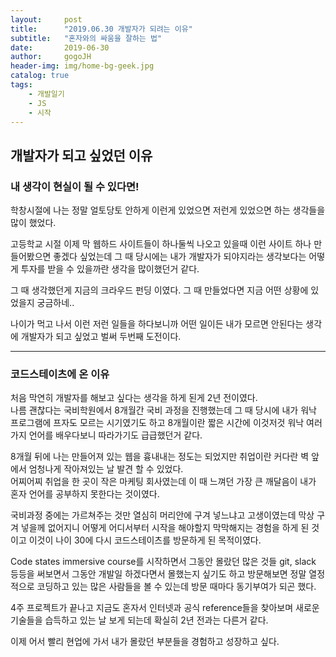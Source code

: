 ```yaml
---
layout:     post
title:      "2019.06.30 개발자가 되려는 이유"
subtitle:   "혼자와의 싸움을 잘하는 법"
date:       2019-06-30
author:     gogoJH
header-img: img/home-bg-geek.jpg
catalog: true
tags:
    - 개발일기
    - JS
    - 시작
---
```

## 개발자가 되고 싶었던 이유

### 내 생각이 현실이 될 수 있다면!
학창시절에 나는 정말 얼토당토 안하게 이런게 있었으면 저런게 있었으면
하는 생각들을 많이 했었다.

고등학교 시절 이제 막 웹하드 사이트들이 하나둘씩 나오고 있을때 이런 사이트
하나 만들어봤으면 좋겠다 싶었는데 그 때 당시에는 내가 개발자가 되야지라는
생각보다는 어떻게 투자를 받을 수 있을까란 생각을 많이했던거 같다.

그 때 생각했던게 지금의 크라우드 펀딩 이였다.
그 때 만들었다면 지금 어떤 상황에 있었을지 궁금하네..

나이가 먹고 나서 이런 저런 일들을 하다보니까 어떤 일이든 내가 모르면
안된다는 생각에 개발자가 되고 싶었고 벌써 두번째 도전이다.

---

### 코드스테이츠에 온 이유 


처음 막연히 개발자를 해보고 싶다는 생각을 하게 된게 2년 전이였다.  
나름 괜찮다는 국비학원에서 8개월간 국비 과정을 진행했는데 그 때 당시에 내가 워낙 프로그램에 프자도 모르는 시기였기도 하고 8개월이란 짧은 시간에 이것저것 워낙 여러가지 언어를 배우다보니 따라가기도 급급했던거 같다.  

8개월 뒤에 나는 만들어져 있는 웹을 흉내내는 정도는 되었지만 취업이란 커다란 벽 앞에서 엄청나게 작아져있는 날 발견 할 수 있었다.  
어찌어찌 취업을 한 곳이 작은 마케팅 회사였는데 이 때 느껴던 가장 큰 깨달음이 내가 혼자 언어를 공부하지 못한다는 것이였다.

국비과정 중에는 가르쳐주는 것만 열심히 머리안에 구겨 넣느냐고 고생이였는데 막상 구겨 넣을께 없어지니 어떻게 어디서부터 시작을 해야할지 막막해지는 경험을 하게 된 것이고 이것이 나이 30에 다시 코드스테이츠를 방문하게 된 목적이였다.

Code states immersive course를 시작하면서 그동안 몰랐던 많은 것들 git, slack 등등을 써보면서 그동안 개발일 하겠다면서 몰했는지 싶기도 하고 방문해보면 정말 열정적으로 코딩하고 있는 많은 사람들을 볼 수 있는데 방문 때마다 동기부여가 되곤 했다. 

4주 프로젝트가 끝나고 지금도 혼자서 인터넷과 공식 reference들을 찾아보며
새로운 기술들을 습득하고 있는 날 보게 되는데 확실히 2년 전과는 다른거 같다.

이제 어서 빨리 현업에 가서 내가 몰랐던 부분들을 경험하고 성장하고 싶다.
<!--stackedit_data:
eyJoaXN0b3J5IjpbODcxNTAxMjYwXX0=
-->